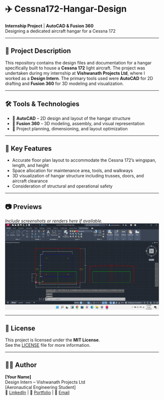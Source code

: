 # ✈️ Cessna172-Hangar-Design

**Internship Project** | **AutoCAD & Fusion 360**  
Designing a dedicated aircraft hangar for a Cessna 172

---

## 📌 Project Description

This repository contains the design files and documentation for a hangar specifically built to house a **Cessna 172** light aircraft. The project was undertaken during my internship at **Vishwanath Projects Ltd**, where I worked as a **Design Intern**. The primary tools used were **AutoCAD** for 2D drafting and **Fusion 360** for 3D modeling and visualization.

---

## 🛠️ Tools & Technologies

- 🔷 **AutoCAD** – 2D design and layout of the hangar structure  
- 🧩 **Fusion 360** – 3D modeling, assembly, and visual representation  
- 📝 Project planning, dimensioning, and layout optimization  



---

## 🚀 Key Features

- Accurate floor plan layout to accommodate the Cessna 172’s wingspan, length, and height  
- Space allocation for maintenance area, tools, and walkways  
- 3D visualization of hangar structure including trusses, doors, and aircraft clearance  
- Consideration of structural and operational safety

---

## 📷 Previews

*Include screenshots or renders here if available.*
![Autocad 2d draft](https://raw.githubusercontent.com/tammana-saisrinivas/Cessna172-Hangar-Design/main/2025-05-16%20(18).png)

---

## 📄 License

This project is licensed under the **MIT License**.  
See the [LICENSE](LICENSE) file for more information.

---

## 🙋‍♂️ Author

**[Your Name]**  
Design Intern – Vishwanath Projects Ltd  
[Aeronautical Engineering Student]  
🔗 [LinkedIn](#) | 💼 [Portfolio](#) | 📧 [Email](#)

